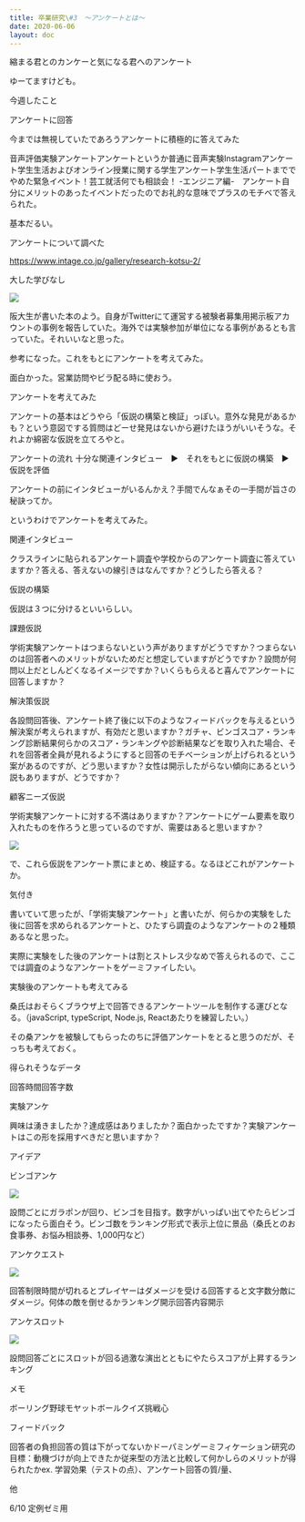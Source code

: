```yaml
---
title: 卒業研究\#3　〜アンケートとは〜
date: 2020-06-06
layout: doc
---
```


縮まる君とのカンケーと気になる君へのアンケート

ゆーてますけども。

今週したこと

アンケートに回答

今までは無視していたであろうアンケートに積極的に答えてみた

音声評価実験アンケートアンケートというか普通に音声実験Instagramアンケート学生生活およびオンライン授業に関する学生アンケート学生生活パートまででやめた緊急イベント！芸工就活何でも相談会！ -エンジニア編-　アンケート自分にメリットのあったイベントだったのでお礼的な意味でプラスのモチベで答えられた。

基本だるい。

アンケートについて調べた

https://www.intage.co.jp/gallery/research-kotsu-2/

大した学びなし

![](https://ir-jp.amazon-adsystem.com/e/ir?t=kuwazon-22&language=ja_JP&l=li2&o=9&a=B07PM4CV86)

阪大生が書いた本のよう。自身がTwitterにて運営する被験者募集用掲示板アカウントの事例を報告していた。海外では実験参加が単位になる事例があるとも言っていた。それいいなと思った。

参考になった。これをもとにアンケートを考えてみた。

面白かった。営業訪問やビラ配る時に使おう。

アンケートを考えてみた

アンケートの基本はどうやら「仮説の構築と検証」っぽい。意外な発見があるかも？という意図でする質問はどーせ発見はないから避けたほうがいいそうな。それよか綿密な仮説を立てろやと。

アンケートの流れ
十分な関連インタビュー　▶︎　それをもとに仮説の構築　▶︎　仮説を評価

アンケートの前にインタビューがいるんかえ？手間でんなぁその一手間が旨さの秘訣ってか。

というわけでアンケートを考えてみた。

関連インタビュー

クラスラインに貼られるアンケート調査や学校からのアンケート調査に答えていますか？答える、答えないの線引きはなんですか？どうしたら答える？

仮説の構築

仮説は３つに分けるといいらしい。

課題仮説

学術実験アンケートはつまらないという声がありますがどうですか？つまらないのは回答者へのメリットがないためだと想定していますがどうですか？設問が何問以上だとしんどくなるイメージですか？いくらもらえると喜んでアンケートに回答しますか？

解決策仮説

各設問回答後、アンケート終了後に以下のようなフィードバックを与えるという解決案が考えられますが、有効だと思いますか？ガチャ、ビンゴスコア・ランキング診断結果何らかのスコア・ランキングや診断結果などを取り入れた場合、それを回答者全員が見れるようにすると回答のモチベーションが上げられるという案があるのですが、どう思いますか？女性は開示したがらない傾向にあるという説もありますが、どうですか？

顧客ニーズ仮説

学術実験アンケートに対する不満はありますか？アンケートにゲーム要素を取り入れたものを作ろうと思っているのですが、需要はあると思いますか？

![](https://chankuwa.com/wp-content/uploads/2020/06/anke-272x300.png)

で、これら仮説をアンケート票にまとめ、検証する。なるほどこれがアンケートか。

気付き

書いていて思ったが、「学術実験アンケート」と書いたが、何らかの実験をした後に回答を求められるアンケートと、ひたすら調査のようなアンケートの２種類あるなと思った。

実際に実験をした後のアンケートは割とストレス少なめで答えられるので、ここでは調査のようなアンケートをゲーミファイしたい。

実験後のアンケートも考えてみる

桑氏はおそらくブラウザ上で回答できるアンケートツールを制作する運びとなる。（javaScript, typeScript, Node.js, Reactあたりを練習したい。）

その桑アンケを被験してもらったのちに評価アンケートをとると思うのだが、そっちも考えておく。

得られそうなデータ

回答時間回答字数

実験アンケ

興味は湧きましたか？達成感はありましたか？面白かったですか？実験アンケートはこの形を採用すべきだと思いますか？

アイデア

ビンゴアンケ

![](https://chankuwa.com/wp-content/uploads/2020/06/bingo.jpg)

設問ごとにガラポンが回り、ビンゴを目指す。数字がいっぱい出てやたらビンゴになったら面白そう。ビンゴ数をランキング形式で表示上位に景品（桑氏とのお食事券、お悩み相談券、1,000円など）

アンケクエスト

![](https://chankuwa.com/wp-content/uploads/2020/06/poke.jpg)

回答制限時間が切れるとプレイヤーはダメージを受ける回答すると文字数分敵にダメージ。何体の敵を倒せるかランキング開示回答内容開示

アンケスロット

![](https://chankuwa.com/wp-content/uploads/2020/06/slot.jpg)

設問回答ごとにスロットが回る過激な演出とともにやたらスコアが上昇するランキング

メモ

ボーリング野球モヤットボールクイズ挑戦心

フィードバック

回答者の負担回答の質は下がってないかドーパミンゲーミフィケーション研究の目標：動機づけが向上できたか従来型の方法と比較して何かしらのメリットが得られたかex. 学習効果（テストの点）、アンケート回答の質/量、

他

6/10 定例ゼミ用